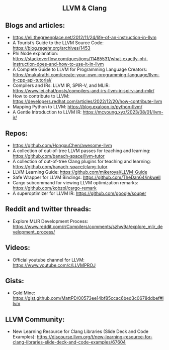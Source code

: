 <h2 align = "center">LLVM & Clang</h2>

## Blogs and articles:

- https://eli.thegreenplace.net/2012/11/24/life-of-an-instruction-in-llvm
- A Tourist’s Guide to the LLVM Source Code: https://blog.regehr.org/archives/1453
- Phi Node explanation: https://stackoverflow.com/questions/11485531/what-exactly-phi-instruction-does-and-how-to-use-it-in-llvm
- A Complete Guide to LLVM for Programming Language Creators: https://mukulrathi.com/create-your-own-programming-language/llvm-ir-cpp-api-tutorial/
- Compilers and IRs: LLVM IR, SPIR-V, and MLIR: https://www.lei.chat/posts/compilers-and-irs-llvm-ir-spirv-and-mlir/
- How to contribute to LLVM: https://developers.redhat.com/articles/2022/12/20/how-contribute-llvm
- Mapping Python to LLVM: https://blog.exaloop.io/python-llvm/
- A Gentle Introduction to LLVM IR: https://mcyoung.xyz/2023/08/01/llvm-ir/

## Repos:

- https://github.com/HongxuChen/awesome-llvm
- A collection of out-of-tree LLVM passes for teaching and learning: https://github.com/banach-space/llvm-tutor
- A collection of out-of-tree Clang plugins for teaching and learning: https://github.com/banach-space/clang-tutor
- LLVM Learning Guide: https://github.com/mikeroyal/LLVM-Guide
- Safe Wrapper for LLVM Bindings: https://github.com/TheDan64/inkwell
- Cargo subcommand for viewing LLVM optimization remarks: https://github.com/kobzol/cargo-remark
- A superoptimizer for LLVM IR: https://github.com/google/souper

## Reddit and twitter threads:

- Explore MLIR Development Process: https://www.reddit.com/r/Compilers/comments/szhw9a/explore_mlir_development_process/

## Videos:

- Official youtube channel for LLVM: https://www.youtube.com/c/LLVMPROJ

## Gists:

- Gold Mine: https://gist.github.com/MattPD/00573ee14bf85ccac6bed3c0678ddbef#llvm

## LLVM Community:

- New Learning Resource for Clang Libraries (Slide Deck and Code Examples): https://discourse.llvm.org/t/new-learning-resource-for-clang-libraries-slide-deck-and-code-examples/67604
